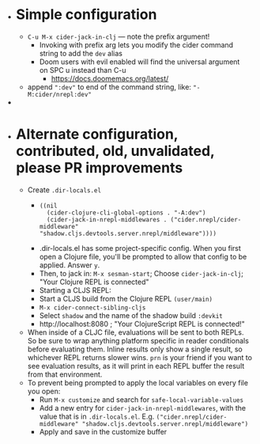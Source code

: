 - # Simple configuration
	- `C-u M-x cider-jack-in-clj` — note the prefix argument!
		- Invoking with prefix arg lets you modify the cider command string to add the `dev` alias
		- Doom users with evil enabled will find the universal argument on SPC u instead than C-u
			- https://docs.doomemacs.org/latest/
	- append `":dev"` to end of the command string, like: `"-M:cider/nrepl:dev"`
-
- # Alternate configuration, contributed, old, unvalidated, please PR improvements
	- Create `.dir-locals.el`
		- ```
		  ((nil
		    (cider-clojure-cli-global-options . "-A:dev")
		    (cider-jack-in-nrepl-middlewares . ("cider.nrepl/cider-middleware" "shadow.cljs.devtools.server.nrepl/middleware")))) 
		  ```
		- .dir-locals.el has some project-specific config. When you first open a Clojure file, you'll be prompted to allow that config to be applied. Answer `y`.
		- Then, to jack in: `M-x sesman-start`; Choose `cider-jack-in-clj`; "Your Clojure REPL is connected"
		- Starting a CLJS REPL:
		- Start a CLJS build from the Clojure REPL `(user/main)`
		- `M-x cider-connect-sibling-cljs`
		- Select `shadow` and the name of the shadow build `:devkit`
		- http://localhost:8080 ; "Your ClojureScript REPL is connected!"
	- When inside of a CLJC file, evaluations will be sent to both REPLs. So be sure to wrap anything platform specific in reader conditionals before evaluating them. Inline results only show a single result, so whichever REPL returns slower wins. `prn` is your friend if you want to see evaluation results, as it will print in each REPL buffer the result from that environment.
	- To prevent being prompted to apply the local variables on every file you open:
		- Run `M-x customize` and search for `safe-local-variable-values`
		- Add a new entry for `cider-jack-in-nrepl-middlewares`, with the value that is in `.dir-locals.el`. E.g. `("cider.nrepl/cider-middleware" "shadow.cljs.devtools.server.nrepl/middleware")`
		- Apply and save in the customize buffer
